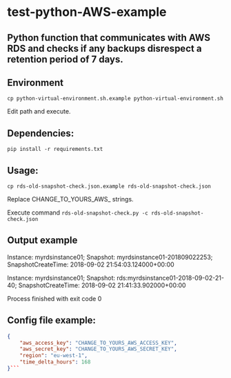 # test-python-AWS-example

## Python function that communicates with AWS RDS and checks if any backups disrespect a retention period of 7 days.

## Environment

```cp python-virtual-environment.sh.example python-virtual-environment.sh```

Edit path and execute.

## Dependencies:

```pip install -r requirements.txt```

## Usage:

```cp rds-old-snapshot-check.json.example rds-old-snapshot-check.json```

Replace CHANGE_TO_YOURS_AWS_ strings.

Execute command
```rds-old-snapshot-check.py -c rds-old-snapshot-check.json```

## Output example

Instance: myrdsinstance01; Snapshot: myrdsinstance01-201809022253; SnapshotCreateTime: 2018-09-02 21:54:03.124000+00:00

Instance: myrdsinstance01; Snapshot: rds:myrdsinstance01-2018-09-02-21-40; SnapshotCreateTime: 2018-09-02 21:41:33.902000+00:00

Process finished with exit code 0

## Config file example:
```json
{
    "aws_access_key": "CHANGE_TO_YOURS_AWS_ACCESS_KEY",
    "aws_secret_key": "CHANGE_TO_YOURS_AWS_SECRET_KEY",
    "region": "eu-west-1",
    "time_delta_hours": 168
}```
